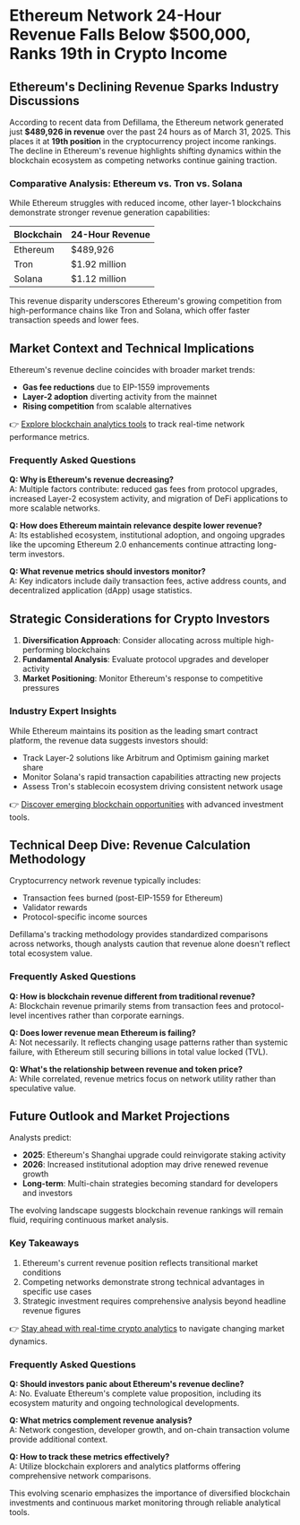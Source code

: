 # Ethereum Network 24-Hour Revenue Falls Below $500,000, Ranks 19th in Crypto Income  

## Ethereum's Declining Revenue Sparks Industry Discussions  

According to recent data from Defillama, the Ethereum network generated just **$489,926 in revenue** over the past 24 hours as of March 31, 2025. This places it at **19th position** in the cryptocurrency project income rankings. The decline in Ethereum's revenue highlights shifting dynamics within the blockchain ecosystem as competing networks continue gaining traction.  

### Comparative Analysis: Ethereum vs. Tron vs. Solana  

While Ethereum struggles with reduced income, other layer-1 blockchains demonstrate stronger revenue generation capabilities:  

| Blockchain | 24-Hour Revenue |  
|------------|-----------------|  
| Ethereum   | $489,926        |  
| Tron       | $1.92 million   |  
| Solana     | $1.12 million   |  

This revenue disparity underscores Ethereum's growing competition from high-performance chains like Tron and Solana, which offer faster transaction speeds and lower fees.  

## Market Context and Technical Implications  

Ethereum's revenue decline coincides with broader market trends:  
- **Gas fee reductions** due to EIP-1559 improvements  
- **Layer-2 adoption** diverting activity from the mainnet  
- **Rising competition** from scalable alternatives  

👉 [Explore blockchain analytics tools](https://bit.ly/okx-bonus) to track real-time network performance metrics.  

### Frequently Asked Questions  

**Q: Why is Ethereum's revenue decreasing?**  
A: Multiple factors contribute: reduced gas fees from protocol upgrades, increased Layer-2 ecosystem activity, and migration of DeFi applications to more scalable networks.  

**Q: How does Ethereum maintain relevance despite lower revenue?**  
A: Its established ecosystem, institutional adoption, and ongoing upgrades like the upcoming Ethereum 2.0 enhancements continue attracting long-term investors.  

**Q: What revenue metrics should investors monitor?**  
A: Key indicators include daily transaction fees, active address counts, and decentralized application (dApp) usage statistics.  

## Strategic Considerations for Crypto Investors  

1. **Diversification Approach**: Consider allocating across multiple high-performing blockchains  
2. **Fundamental Analysis**: Evaluate protocol upgrades and developer activity  
3. **Market Positioning**: Monitor Ethereum's response to competitive pressures  

### Industry Expert Insights  

While Ethereum maintains its position as the leading smart contract platform, the revenue data suggests investors should:  
- Track Layer-2 solutions like Arbitrum and Optimism gaining market share  
- Monitor Solana's rapid transaction capabilities attracting new projects  
- Assess Tron's stablecoin ecosystem driving consistent network usage  

👉 [Discover emerging blockchain opportunities](https://bit.ly/okx-bonus) with advanced investment tools.  

## Technical Deep Dive: Revenue Calculation Methodology  

Cryptocurrency network revenue typically includes:  
- Transaction fees burned (post-EIP-1559 for Ethereum)  
- Validator rewards  
- Protocol-specific income sources  

Defillama's tracking methodology provides standardized comparisons across networks, though analysts caution that revenue alone doesn't reflect total ecosystem value.  

### Frequently Asked Questions  

**Q: How is blockchain revenue different from traditional revenue?**  
A: Blockchain revenue primarily stems from transaction fees and protocol-level incentives rather than corporate earnings.  

**Q: Does lower revenue mean Ethereum is failing?**  
A: Not necessarily. It reflects changing usage patterns rather than systemic failure, with Ethereum still securing billions in total value locked (TVL).  

**Q: What's the relationship between revenue and token price?**  
A: While correlated, revenue metrics focus on network utility rather than speculative value.  

## Future Outlook and Market Projections  

Analysts predict:  
- **2025**: Ethereum's Shanghai upgrade could reinvigorate staking activity  
- **2026**: Increased institutional adoption may drive renewed revenue growth  
- **Long-term**: Multi-chain strategies becoming standard for developers and investors  

The evolving landscape suggests blockchain revenue rankings will remain fluid, requiring continuous market analysis.  

### Key Takeaways  

1. Ethereum's current revenue position reflects transitional market conditions  
2. Competing networks demonstrate strong technical advantages in specific use cases  
3. Strategic investment requires comprehensive analysis beyond headline revenue figures  

👉 [Stay ahead with real-time crypto analytics](https://bit.ly/okx-bonus) to navigate changing market dynamics.  

### Frequently Asked Questions  

**Q: Should investors panic about Ethereum's revenue decline?**  
A: No. Evaluate Ethereum's complete value proposition, including its ecosystem maturity and ongoing technological developments.  

**Q: What metrics complement revenue analysis?**  
A: Network congestion, developer growth, and on-chain transaction volume provide additional context.  

**Q: How to track these metrics effectively?**  
A: Utilize blockchain explorers and analytics platforms offering comprehensive network comparisons.  

This evolving scenario emphasizes the importance of diversified blockchain investments and continuous market monitoring through reliable analytical tools.